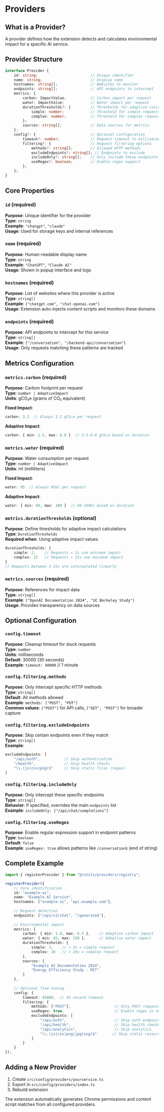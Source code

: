 # Providers

## What is a Provider?

A provider defines how the extension detects and calculates environmental impact for a specific AI service.

## Provider Structure

```typescript
interface Provider {
    id: string;                        // Unique identifier
    name: string;                      // Display name
    hostnames: string[];               // Websites to monitor
    endpoints: string[];               // API endpoints to intercept
    metrics: {
        carbon: ImpactValue;           // Carbon impact per request
        water: ImpactValue;            // Water impact per request  
        durationThresholds?: {         // Thresholds for adaptive calculations
            simple: number;            // Threshold for simple requests (seconds)
            complex: number;           // Threshold for complex requests (seconds)
        };
        sources: string[];             // Data sources for metrics
    };
    config?: {                         // Optional configuration
        timeout?: number;              // Request timeout in milliseconds
        filtering?: {                  // Request filtering options
            methods?: string[];        // Allowed HTTP methods
            excludeEndpoints?: string[]; // Endpoints to exclude
            includeOnly?: string[];    // Only include these endpoints
            useRegex?: boolean;        // Enable regex support
        };
    };
}
```

## Core Properties

### `id` (required)
**Purpose**: Unique identifier for the provider  
**Type**: `string`  
**Example**: `"chatgpt"`, `"claude"`  
**Usage**: Used for storage keys and internal references

### `name` (required)  
**Purpose**: Human-readable display name  
**Type**: `string`  
**Example**: `"ChatGPT"`, `"Claude AI"`  
**Usage**: Shown in popup interface and logs

### `hostnames` (required)
**Purpose**: List of websites where this provider is active  
**Type**: `string[]`  
**Example**: `["chatgpt.com", "chat.openai.com"]`  
**Usage**: Extension auto-injects content scripts and monitors these domains

### `endpoints` (required)
**Purpose**: API endpoints to intercept for this service  
**Type**: `string[]`  
**Example**: `["/conversation", "/backend-api/conversation"]`  
**Usage**: Only requests matching these patterns are tracked

## Metrics Configuration

### `metrics.carbon` (required)
**Purpose**: Carbon footprint per request  
**Type**: `number | AdaptiveImpact`  
**Units**: gCO₂e (grams of CO₂ equivalent)

**Fixed Impact**:
```typescript
carbon: 3.2  // Always 3.2 gCO₂e per request
```

**Adaptive Impact**:
```typescript
carbon: { min: 2.5, max: 8.0 }  // 2.5-8.0 gCO₂e based on duration
```

### `metrics.water` (required)
**Purpose**: Water consumption per request  
**Type**: `number | AdaptiveImpact`  
**Units**: ml (milliliters)

**Fixed Impact**:
```typescript
water: 85  // Always 85ml per request
```

**Adaptive Impact**:
```typescript
water: { min: 60, max: 180 }  // 60-180ml based on duration
```

### `metrics.durationThresholds` (optional)
**Purpose**: Define thresholds for adaptive impact calculations  
**Type**: `DurationThresholds`  
**Required when**: Using adaptive impact values

```typescript
durationThresholds: {
    simple: 2,    // Requests < 2s use minimum impact
    complex: 15   // Requests > 15s use maximum impact
}
// Requests between 2-15s are interpolated linearly
```

### `metrics.sources` (required)
**Purpose**: References for impact data  
**Type**: `string[]`  
**Example**: `["OpenAI Documentation 2024", "UC Berkeley Study"]`  
**Usage**: Provides transparency on data sources

## Optional Configuration

### `config.timeout`
**Purpose**: Cleanup timeout for stuck requests  
**Type**: `number`  
**Units**: milliseconds  
**Default**: 30000 (30 seconds)  
**Example**: `timeout: 60000` // 1 minute

### `config.filtering.methods`
**Purpose**: Only intercept specific HTTP methods  
**Type**: `string[]`  
**Default**: All methods allowed  
**Example**: `methods: ["POST", "PUT"]`  
**Common values**: `["POST"]` for API calls, `["GET", "POST"]` for broader capture

### `config.filtering.excludeEndpoints`
**Purpose**: Skip certain endpoints even if they match  
**Type**: `string[]`  
**Example**:
```typescript
excludeEndpoints: [
    "/api/auth",           // Skip authentication
    "/health",             // Skip health checks  
    "\\.(js|css|png)$"     // Skip static files (regex)
]
```

### `config.filtering.includeOnly`
**Purpose**: Only intercept these specific endpoints  
**Type**: `string[]`  
**Behavior**: If specified, overrides the main `endpoints` list  
**Example**: `includeOnly: ["/api/chat/completions"]`

### `config.filtering.useRegex`
**Purpose**: Enable regular expression support in endpoint patterns  
**Type**: `boolean`  
**Default**: `false`  
**Example**: `useRegex: true` allows patterns like `/conversation$` (end of string)

## Complete Example

```typescript
import { registerProvider } from "@/utils/providers/registry";

registerProvider({
    // Core identification
    id: "example-ai",
    name: "Example AI Service",
    hostnames: ["example.ai", "api.example.com"],
    
    // Request detection
    endpoints: ["/api/v1/chat", "/generate$"],
    
    // Environmental impact
    metrics: {
        carbon: { min: 1.8, max: 6.5 },    // Adaptive carbon impact
        water: { min: 45, max: 150 },      // Adaptive water impact
        durationThresholds: {
            simple: 3,    // < 3s = simple request
            complex: 20   // > 20s = complex request  
        },
        sources: [
            "Example AI Documentation 2024",
            "Energy Efficiency Study - MIT"
        ]
    },
    
    // Optional fine-tuning
    config: {
        timeout: 45000,  // 45 second timeout
        filtering: {
            methods: ["POST"],                    // Only POST requests
            useRegex: true,                       // Enable regex in endpoints
            excludeEndpoints: [
                "/api/auth",                      // Skip auth endpoints
                "/api/health",                    // Skip health checks
                "/api/analytics",                 // Skip analytics
                "\\.(js|css|png|jpg|svg)$"       // Skip static resources
            ]
        }
    }
});
```

## Adding a New Provider

1. Create `src/config/providers/yourservice.ts`
2. Export in `src/config/providers/index.ts`
3. Rebuild extension

The extension automatically generates Chrome permissions and content script matches from all configured providers. 
